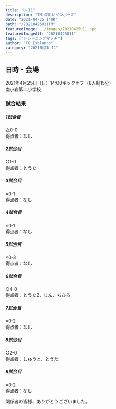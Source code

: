 ```yaml
---
title: "U-11"
description: "TM 深川レインボーズ"
date: "2021-04-25 1400"
path: "/20210425U11TM"
featuredImage: ../images/20210425U11.jpg
featuredImageAlt: "20210425U11"
tags: ["トレーニングマッチ"]
author: "FC Esblanco"
category: "2021年度U-11"
---
```



## 日時・会場

2021年4月25日（日）14:00キックオフ（8人制15分）  
南小岩第二小学校

### 試合結果

#####  1試合目  
△0-0  
得点者：なし

##### 2試合目  
○1-0  
得点者：とうた

##### 3試合目  
×0-1  
得点者：なし

##### 4試合目  
×0-1  
得点者：なし

##### 5試合目
×0-3  
得点者：なし

##### 6試合目  
○4-0    
得点者：とうた2、じん、ちひろ

##### 7試合目  
×0-2    
得点者：なし

##### 8試合目  
○2-0    
得点者：しゅうと、とうた

##### 9試合目  
×0-2    
得点者：なし


関係者の皆様、ありがとうございました。
